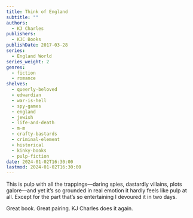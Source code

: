 ```yaml
---
title: Think of England
subtitle: ""
authors:
  - KJ Charles
publishers:
  - KJC Books
publishDate: 2017-03-28
series:
  - England World
series_weight: 2
genres:
  - fiction
  - romance
shelves:
  - queerly-beloved
  - edwardian
  - war-is-hell
  - spy-games
  - england
  - jewish
  - life-and-death
  - m-m
  - crafty-bastards
  - criminal-element
  - historical
  - kinky-books
  - pulp-fiction
date: 2024-01-02T16:30:00
lastmod: 2024-01-02T16:30:00
---
```

This is pulp with all the trappings—daring spies, dastardly villains, plots galore—and yet it’s so grounded in real emotion it hardly feels like pulp at all. Except for the part that’s so entertaining I devoured it in two days.  
  
Great book. Great pairing. KJ Charles does it again.